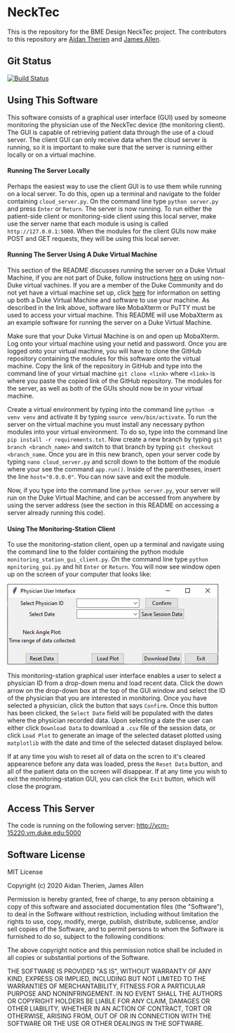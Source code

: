 # NeckTec
This is the repository for the BME Design NeckTec project. The contributors to this repository are [Aidan Therien](https://github.com/aidan-therien) and [James Allen](https://github.com/jamesallen123).

## Git Status
[![Build Status](https://travis-ci.com/BME547-Summer2020/final-project-duncan-therien.svg?token=RLd1CpbXx8eP2MxfSyyp&branch=master)](https://travis-ci.com/BME547-Summer2020/final-project-duncan-therien)

## Using This Software
This software consists of a graphical user interface (GUI) used by someone monitoring the physician use of the NeckTec device (the monitoring client). The GUI is capable of retrieving patient data  through the use of a cloud server. The client GUI can only receive data when the cloud server is running, so it is important to make sure that the server is running either locally or on a virtual machine.


#### Running The Server Locally
Perhaps the easiest way to use the client GUI is to use them while running on a local server.
To do this, open up a terminal and navigate to the folder containing `cloud_server.py`.
On the command line type `python server.py` and press `Enter` or `Return`.
The server is now running. To run either the patient-side client or monitoring-side client using this local server, make use the server name that each module is using is called `http://127.0.0.1:5000`.
When the modules for the client GUIs now make POST and GET requests, they will be using this local server.

#### Running The Server Using A Duke Virtual Machine
This section of the README discusses running the server on a Duke Virtual Machine, if you are not part of Duke, follow instructions [here](https://www.howtogeek.com/196060/beginner-geek-how-to-create-and-use-virtual-machines/) on using non-Duke virtual vachines.
If you are a member of the Duke Community and do not yet have a virtual machine set up, click [here](https://github.com/dward2/BME547/blob/master/Resources/virtual_machines.md) for information on setting up both a Duke Virtual Machine and software to use your machine.
As described in the link above, software like MobaXterm or PuTTY must be used to access your virtual machine.
This README will use MobaXterm as an example software for running the server on a Duke Virtual Machine. 

Make sure that your Duke Virtual Machine is on and open up MobaXterm. Log onto your virtual machine using your netid and password.
Once you are logged onto your virtual machine, you will have to clone the GitHub repository containing the modules for this software onto the virtual machine.
Copy the link of the repository in GitHub and type into the command line of your virtual machine `git clone <link>` where `<link>` is where you paste the copied link of the GitHub repository.
The modules for the server, as well as both of the GUIs should now be in your virtual machine.

Create a virtual environment by typing into the command line `python -m venv venv` and activate it by typing `source venv/bin/activate`.
To run the server on the virtual machine you must install any necessary python modules into your virtual environment. To do so, type into the command line `pip install -r requirements.txt`. Now create a new branch by typing `git branch <branch_name>` and switch to that branch by typing `git checkout <branch_name`. Once you are in this new branch, open your server code by typing `nano cloud_server.py` and scroll down to the bottom of the module where your see the command `app.run()`. Inside of the parentheses, insert the line `host="0.0.0.0"`. You can now save and exit the module.

Now, if you type into the command line `python server.py`, your server will run on the Duke Virtual Machine, and can be accessed from anywhere by using the server address (see the section in this README on accessing a server already running this code).


#### Using The Monitoring-Station Client
To use the monitoring-station client, open up a terminal and navigate using the command line to the folder containing the python module `monitoring_station_gui_client.py`.
On the command line type `python mpnitoring_gui.py` and hit `Enter` or `Return`.
You will now see window open up on the screen of your computer that looks like:

![alt text](https://github.com/aidan-therien/NeckTec/blob/master/Monitoring_GUI.JPG)

This monitoring-station graphical user interface enables a user to select a physician ID from a drop-down menu and load recent data.
Click the down arrow on the drop-down box at the top of the GUI window and select the ID of the physician that you are interested in monitoring.
Once you have selected a physician, click the button that says `Confirm`. Once this button has been clicked, the `Select Date` field will  be populated with the dates where the physician recorded data. Upon selecting a date the user can either click `Download Data` to download a `.csv` file of the session data, or click `Load Plot` to generate an image of the selected dataset plotted using `matplotlib` with the date and time of the selected dataset displayed below.

If at any time you wish to reset all of data on the scren to it's cleared appearence before any data was loaded, press the `Reset Data` button, and all of the patient data on the screen will disappear.
If at any time you wish to exit the monitoring-station GUI, you can click the `Exit` button, which will close the program.

 
## Access This Server

The code is running on the following server:
http://vcm-15220.vm.duke.edu:5000


## Software License 
MIT License

Copyright (c) 2020 Aidan Therien, James Allen

Permission is hereby granted, free of charge, to any person obtaining a copy
of this software and associated documentation files (the "Software"), to deal
in the Software without restriction, including without limitation the rights
to use, copy, modify, merge, publish, distribute, sublicense, and/or sell
copies of the Software, and to permit persons to whom the Software is
furnished to do so, subject to the following conditions:

The above copyright notice and this permission notice shall be included in all
copies or substantial portions of the Software.

THE SOFTWARE IS PROVIDED "AS IS", WITHOUT WARRANTY OF ANY KIND, EXPRESS OR
IMPLIED, INCLUDING BUT NOT LIMITED TO THE WARRANTIES OF MERCHANTABILITY,
FITNESS FOR A PARTICULAR PURPOSE AND NONINFRINGEMENT. IN NO EVENT SHALL THE
AUTHORS OR COPYRIGHT HOLDERS BE LIABLE FOR ANY CLAIM, DAMAGES OR OTHER
LIABILITY, WHETHER IN AN ACTION OF CONTRACT, TORT OR OTHERWISE, ARISING FROM,
OUT OF OR IN CONNECTION WITH THE SOFTWARE OR THE USE OR OTHER DEALINGS IN THE
SOFTWARE.
